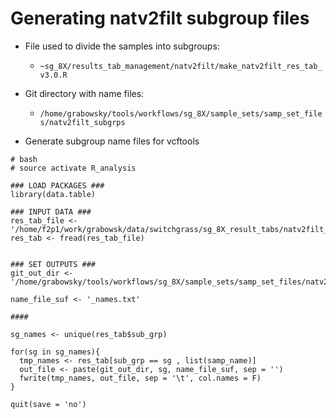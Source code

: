 # Generating natv2filt subgroup files

* File used to divide the samples into subgroups:
  * `~sg_8X/results_tab_management/natv2filt/make_natv2filt_res_tab_v3.0.R`

* Git directory with name files:
  * `/home/grabowsky/tools/workflows/sg_8X/sample_sets/samp_set_files/natv2filt_subgrps`

* Generate subgroup name files for vcftools
```
# bash
# source activate R_analysis

### LOAD PACKAGES ###
library(data.table)

### INPUT DATA ###
res_tab_file <- '/home/f2p1/work/grabowsk/data/switchgrass/sg_8X_result_tabs/natv2filt_res_tab_v4.0.txt'
res_tab <- fread(res_tab_file)


### SET OUTPUTS ###
git_out_dir <- '/home/grabowsky/tools/workflows/sg_8X/sample_sets/samp_set_files/natv2filt_subgrps/'

name_file_suf <- '_names.txt'

####

sg_names <- unique(res_tab$sub_grp)

for(sg in sg_names){
  tmp_names <- res_tab[sub_grp == sg , list(samp_name)]
  out_file <- paste(git_out_dir, sg, name_file_suf, sep = '')
  fwrite(tmp_names, out_file, sep = '\t', col.names = F)
}

quit(save = 'no')
```
